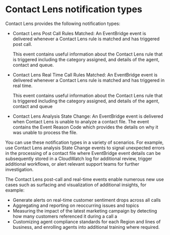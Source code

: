 # Contact Lens notification types<a name="rules-notification-types"></a>

Contact Lens provides the following notification types:
+ Contact Lens Post Call Rules Matched: An EventBridge event is delivered whenever a Contact Lens rule is matched and has triggered post call\. 

  This event contains useful information about the Contact Lens rule that is triggered including the category assigned, and details of the agent, contact and queue\.
+ Contact Lens Real Time Call Rules Matched: An EventBridge event is delivered whenever a Contact Lens rule is matched and has triggered in real time\. 

  This event contains useful information about the Contact Lens rule that is triggered including the category assigned, and details of the agent, contact and queue
+ Contact Lens Analysis State Change: An EventBridge event is delivered when Contact Lens is unable to analyze a contact file\. The event contains the Event Reason Code which provides the details on why it was unable to process the file\.

You can use these notification types in a variety of scenarios\. For example, use Contact Lens analysis State Change events to signal unexpected errors in the processing of a contact file where EventBridge event details can be subsequently stored in a CloudWatch log for additional review, trigger additional workflows, or alert relevant support teams for further investigation\. 

The Contact Lens post\-call and real\-time events enable numerous new use cases such as surfacing and visualization of additional insights, for example:
+ Generate alerts on real\-time customer sentiment drops across all calls
+ Aggregating and reporting on reoccurring issues and topics
+ Measuring the impact of the latest marketing campaign by detecting how many customers referenced it during a call a
+ Customizing agent compliance standards for each Region and lines of business, and enrolling agents into additional training where required\.